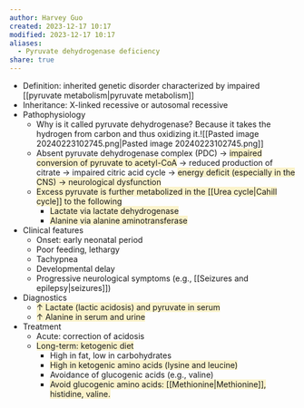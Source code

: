 ```yaml
---
author: Harvey Guo
created: 2023-12-17 10:17
modified: 2023-12-17 10:17
aliases:
  - Pyruvate dehydrogenase deficiency
share: true
---
```

- Definition: inherited genetic disorder characterized by impaired [[pyruvate metabolism|pyruvate metabolism]]
- Inheritance: X-linked recessive or autosomal recessive
- Pathophysiology
	- Why is it called pyruvate dehydrogenase? Because it takes the hydrogen from carbon and thus oxidizing it.![[Pasted image 20240223102745.png|Pasted image 20240223102745.png]]
	- Absent pyruvate dehydrogenase complex (PDC) → <span style="background:rgba(240, 200, 0, 0.2)">impaired conversion of pyruvate to acetyl-CoA</span> → reduced production of citrate → impaired citric acid cycle → <span style="background:rgba(240, 200, 0, 0.2)">energy deficit (especially in the CNS) → neurological dysfunction</span>
	- <span style="background:rgba(240, 200, 0, 0.2)">Excess pyruvate is further metabolized in the [[Urea cycle|Cahill cycle]] to the following</span>
		- <span style="background:rgba(240, 200, 0, 0.2)">Lactate via lactate dehydrogenase</span>
		- <span style="background:rgba(240, 200, 0, 0.2)">Alanine via alanine aminotransferase</span>
- Clinical features
	- Onset: early neonatal period
	- Poor feeding, lethargy
	- Tachypnea
	- Developmental delay
	- Progressive neurological symptoms (e.g., [[Seizures and epilepsy|seizures]])
- Diagnostics
	- <span style="background:rgba(240, 200, 0, 0.2)">↑ Lactate (lactic acidosis) and pyruvate in serum</span>
	- <span style="background:rgba(240, 200, 0, 0.2)">↑ Alanine in serum and urine</span>
- Treatment
	- Acute: correction of acidosis
	- <span style="background:rgba(240, 200, 0, 0.2)">Long-term: ketogenic diet</span>
		- High in fat, low in carbohydrates
		- <span style="background:rgba(240, 200, 0, 0.2)">High in ketogenic amino acids (lysine and leucine) </span>
		- Avoidance of glucogenic acids (e.g., valine)
	  - <span style="background:rgba(240, 200, 0, 0.2)">Avoid glucogenic amino acids: [[Methionine|Methionine]], histidine, valine.</span>
